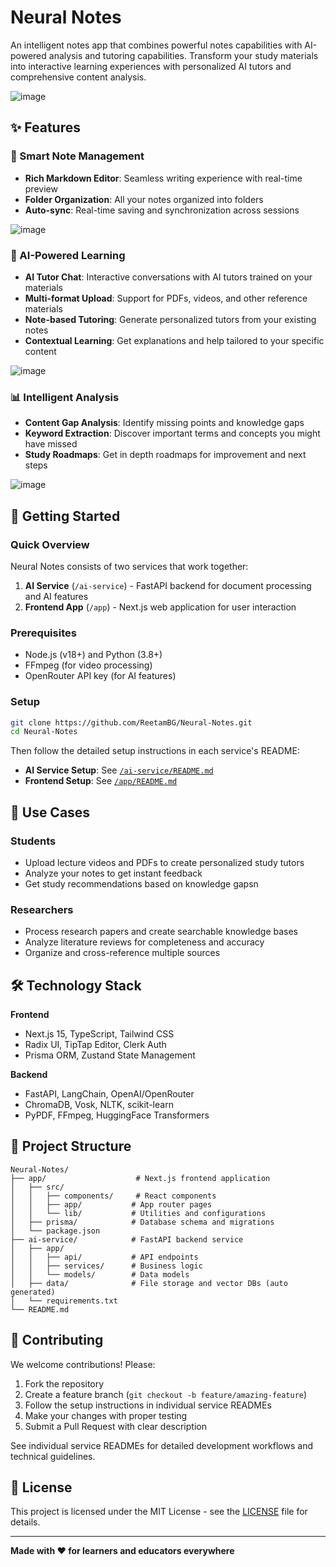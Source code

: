 # Neural Notes 

An intelligent notes app that combines powerful notes capabilities with AI-powered analysis and tutoring capabilities. Transform your study materials into interactive learning experiences with personalized AI tutors and comprehensive content analysis.

![image](app/public/screenshots/landing-page.png)

## ✨ Features

### 📝 Smart Note Management
- **Rich Markdown Editor**: Seamless writing experience with real-time preview
- **Folder Organization**: All your notes organized into folders
- **Auto-sync**: Real-time saving and synchronization across sessions

![image](app/public/mockups/dashboard.png)

### 🤖 AI-Powered Learning
- **AI Tutor Chat**: Interactive conversations with AI tutors trained on your materials
- **Multi-format Upload**: Support for PDFs, videos, and other reference materials
- **Note-based Tutoring**: Generate personalized tutors from your existing notes
- **Contextual Learning**: Get explanations and help tailored to your specific content

![image](app/public/mockups/chatbot.png)

### 📊 Intelligent Analysis
- **Content Gap Analysis**: Identify missing points and knowledge gaps
- **Keyword Extraction**: Discover important terms and concepts you might have missed
- **Study Roadmaps**: Get in depth roadmaps for improvement and next steps

![image](app/public/mockups/analysis.png)


## 🚀 Getting Started

### Quick Overview

Neural Notes consists of two services that work together:

1. **AI Service** (`/ai-service`) - FastAPI backend for document processing and AI features
2. **Frontend App** (`/app`) - Next.js web application for user interaction

### Prerequisites
- Node.js (v18+) and Python (3.8+)
- FFmpeg (for video processing)
- OpenRouter API key (for AI features)

### Setup
```bash
git clone https://github.com/ReetamBG/Neural-Notes.git
cd Neural-Notes
```

Then follow the detailed setup instructions in each service's README:
- **AI Service Setup**: See [`/ai-service/README.md`](./ai-service/README.md)
- **Frontend Setup**: See [`/app/README.md`](./app/README.md)


## 🎯 Use Cases

### Students
- Upload lecture videos and PDFs to create personalized study tutors
- Analyze your notes to get instant feedback
- Get study recommendations based on knowledge gapsn

### Researchers  
- Process research papers and create searchable knowledge bases
- Analyze literature reviews for completeness and accuracy
- Organize and cross-reference multiple sources


## 🛠️ Technology Stack

**Frontend**
- Next.js 15, TypeScript, Tailwind CSS
- Radix UI, TipTap Editor, Clerk Auth
- Prisma ORM, Zustand State Management

**Backend**  
- FastAPI, LangChain, OpenAI/OpenRouter
- ChromaDB, Vosk, NLTK, scikit-learn
- PyPDF, FFmpeg, HuggingFace Transformers

## 📁 Project Structure

```
Neural-Notes/
├── app/                    # Next.js frontend application
│   ├── src/
│   │   ├── components/     # React components
│   │   ├── app/           # App router pages
│   │   └── lib/           # Utilities and configurations
│   ├── prisma/            # Database schema and migrations
│   └── package.json
├── ai-service/            # FastAPI backend service  
│   ├── app/
│   │   ├── api/           # API endpoints
│   │   ├── services/      # Business logic
│   │   └── models/        # Data models
│   ├── data/              # File storage and vector DBs (auto generated)
│   └── requirements.txt
└── README.md
```

## 🤝 Contributing

We welcome contributions! Please:

1. Fork the repository
2. Create a feature branch (`git checkout -b feature/amazing-feature`)
3. Follow the setup instructions in individual service READMEs
4. Make your changes with proper testing
5. Submit a Pull Request with clear description

See individual service READMEs for detailed development workflows and technical guidelines.

## 📄 License

This project is licensed under the MIT License - see the [LICENSE](LICENSE) file for details.

---

**Made with ❤️ for learners and educators everywhere**